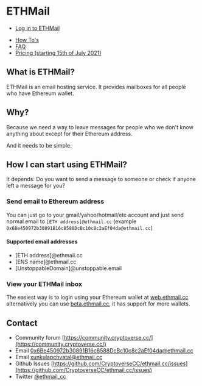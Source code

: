 # ETHMail

- [Log in to ETHMail](https://web.ethmail.cc/)

* [How To's](./howto.html)
* [FAQ](./faq.html)
* [Pricing (starting 15th of July 2021)](https://www.notion.so/Pricing-35df94690aff475dabcf89966ea73020)

## What is ETHMail?

ETHMail is an email hosting service. It provides mailboxes for all people who have Ethereum wallet.

## Why?

Because we need a way to leave messages for people who we don't know anything about except for their Ethereum address.

And it needs to be simple.

## How I can start using ETHMail?

It depends: Do you want to send a message to someone or check if anyone left a message for you?

### Send email to Ethereum address

You can just go to your gmail/yahoo/hotmail/etc account and just send normal email to `[ETH address]@ethmail.cc` (example `0x6Be450972b30891B16c8588DcBc10c8c2aEf04da@ethmail.cc`)

#### Supported email addresses

- [ETH address]@ethmail.cc
- [ENS name]@ethmail.cc
- [UnstoppableDomain]@unstoppable.email

### View your ETHMail inbox

The easiest way is to login using your Ethereum wallet at [web.ethmail.cc](https://web.ethmail.cc)
alternatively you can use [beta.ethmail.cc](https://beta.ethmail.cc), it has support for more wallets.

## Contact

- Community forum [https://community.cryptoverse.cc/](https://community.cryptoverse.cc/)
- Email [0x6Be450972b30891B16c8588DcBc10c8c2aEf04da@ethmail.cc](mailto:0x6Be450972b30891B16c8588DcBc10c8c2aEf04da@ethmail.cc)
- Email [xunkulapchvatal@ethmail.cc](mailto:xunkulapchvatal@ethmail.cc)
- Github Issues [https://github.com/CryptoverseCC/ethmail.cc/issues](https://github.com/CryptoverseCC/ethmail.cc/issues)
- Twitter [@ethmail_cc](https://twitter.com/ethmail_cc)


<script type="text/javascript">window.$crisp=[];window.CRISP_WEBSITE_ID="0a4711c5-2000-4e93-a10d-8902e9770b1d";(function(){d=document;s=d.createElement("script");s.src="https://client.crisp.chat/l.js";s.async=1;d.getElementsByTagName("head")[0].appendChild(s);})();</script>

